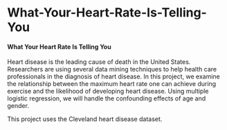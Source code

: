 # What-Your-Heart-Rate-Is-Telling-You
#### What Your Heart Rate Is Telling You

Heart disease is the leading cause of death in the United States. Researchers are using several data mining techniques to help health care professionals in the diagnosis of heart disease. In this project, we examine the relationship between the maximum heart rate one can achieve during exercise and the likelihood of developing heart disease. Using multiple logistic regression, we will handle the confounding effects of age and gender.

This project uses the Cleveland heart disease dataset.

